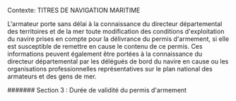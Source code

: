 Contexte: TITRES DE NAVIGATION MARITIME

L'armateur porte sans délai à la connaissance du directeur départemental des territoires et de la mer toute modification des conditions d'exploitation du navire prises en compte pour la délivrance du permis d'armement, si elle est susceptible de remettre en cause le contenu de ce permis. Ces informations peuvent également être portées à la connaissance du directeur départemental par les délégués de bord du navire en cause ou les organisations professionnelles représentatives sur le plan national des armateurs et des gens de mer.

####### Section 3 :  Durée de validité du permis d'armement